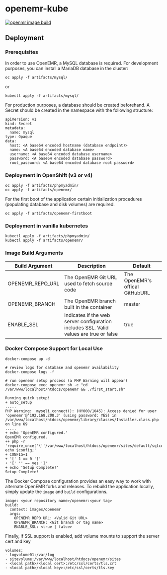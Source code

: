 # openemr-kube

[![openmr image build](https://quay.io/repository/openemr/openemr/status "openmr image build")](https://quay.io/repository/openemr/openemr)

## Deployment

### Prerequisites

In order to use OpenEMR, a MySQL database is required.
For development purposes, you can install a MariaDB database in the cluster:
```
oc apply -f artifacts/mysql/
```
or
```
kubectl apply -f artifacts/mysql/
```

For production purposes, a database should be created beforehand.
A Secret should be created in the namespace with the following structure:
```
apiVersion: v1
kind: Secret
metadata:
  name: mysql
type: Opaque
data:
  host: <A base64 encoded hostname (database endpoint)>
  name: <A base64 encoded database name>
  username: <A base64 encoded database username>
  password: <A base64 encoded database password>
  root_password: <A base64 encoded database root password>
```

### Deployment in OpenShift (v3 or v4)

```
oc apply -f artifacts/phpmyadmin/
oc apply -f artifacts/openemr/
```

For the first boot of the application certain initialization procedures (populating database and disk volumes) are required.
```
oc apply -f artifacts/openemr-firstboot
```

### Deployment in vanilla kubernetes

```
kubectl apply -f artifacts/phpmyadmin/
kubectl apply -f artifacts/openemr/
```

### Image Build Arguments

| Build Argument | Description | Default |
| -------------- | ----------- | ------- |
| OPENEMR_REPO_URL | The OpenEMR Git URL used to fetch source code | The OpenEMR's offical GitHubURL |
| OPENEMR_BRANCH | The OpenEMR branch built in the container | master |
| ENABLE_SSL | Indicates if the web server configuration includes SSL. Valid values are true or false | true | 

### Docker Compose Support for Local Use
```
docker-compose up -d

# review logs for database and openemr availability
docker-compose logs -f 

# run openemr setup process (a PHP Warning will appear)
docker-compose exec openemr sh -c "cd /var/www/localhost/htdocs/openemr && ./first_start.sh"

Running quick setup!
+ auto_setup
.....
PHP Warning:  mysqli_connect(): (HY000/1045): Access denied for user 'openemr'@'192.168.208.3' (using password: YES) in /var/www/localhost/htdocs/openemr/library/classes/Installer.class.php on line 69
.....
+ echo 'OpenEMR configured.'
OpenEMR configured.
++ php -r 'require_once('\''/var/www/localhost/htdocs/openemr/sites/default/sqlconf.php'\''); echo $config;'
+ CONFIG=1
+ '[' 1 == 0 ']'
+ '[' '' == yes ']'
+ echo 'Setup Complete!'
Setup Complete!
```

The Docker Compose configuration provides an easy way to work with alternate OpenEMR forks and releases. To rebuild the application locally, simply update the `image` and `build` configurations.

```
image: <your repository name>/openemr:<your tag>
build:
  context: images/openemr
  args:
    OPENEMR_REPO_URL: <Valid Git URL>
    OPENEMR_BRANCH: <Git branch or tag name>
    ENABLE_SSL: <true | false>
```

Finally, if SSL support is enabled, add volume mounts to support the server cert and key

```
volumes:
- logvolume01:/var/log
- sitevolume:/var/www/localhost/htdocs/openemr/sites
- <local path>/<local cert>:/etc/ssl/certs/tls.crt
- <local path>/<local key>:/etc/ssl/certs/tls.key
```
